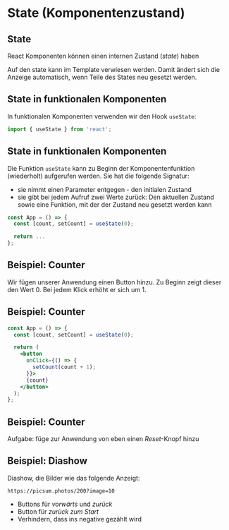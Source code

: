 # State (Komponentenzustand)

## State

React Komponenten können einen internen Zustand (_state_) haben

Auf den state kann im Template verwiesen werden. Damit ändert sich die Anzeige automatisch, wenn Teile des States neu gesetzt werden.

## State in funktionalen Komponenten

In funktionalen Komponenten verwenden wir den Hook `useState`:

```js
import { useState } from 'react';
```

## State in funktionalen Komponenten

Die Funktion `useState` kann zu Beginn der Komponentenfunktion (wiederholt) aufgerufen werden. Sie hat die folgende Signatur:

- sie nimmt einen Parameter entgegen - den initialen Zustand
- sie gibt bei jedem Aufruf zwei Werte zurück: Den aktuellen Zustand sowie eine Funktion, mit der der Zustand neu gesetzt werden kann

```js
const App = () => {
  const [count, setCount] = useState(0);

  return ...
};
```

## Beispiel: Counter

Wir fügen unserer Anwendung einen Button hinzu. Zu Beginn zeigt dieser den Wert 0. Bei jedem Klick erhöht er sich um 1.

## Beispiel: Counter

```jsx
const App = () => {
  const [count, setCount] = useState(0);

  return (
    <button
      onClick={() => {
        setCount(count + 1);
      }}>
      {count}
    </button>
  );
};
```

## Beispiel: Counter

Aufgabe: füge zur Anwendung von eben einen _Reset_-Knopf hinzu

## Beispiel: Diashow

Diashow, die Bilder wie das folgende Anzeigt:

`https://picsum.photos/200?image=10`

- Buttons für _vorwärts_ und _zurück_
- Button für _zurück zum Start_
- Verhindern, dass ins negative gezählt wird
